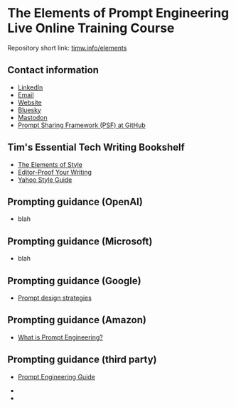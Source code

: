 # The Elements of Prompt Engineering Live Online Training Course

Repository short link: [timw.info/elements](https://timw.info/elements)

## Contact information

- [LinkedIn](https://www.linkedin.com/in/timothywarner/)
- [Email](mailto:timothywarner316@gmail.com)
- [Website](https://techtrainertim.com)
- [Bluesky](https://bsky.app/profile/techtrainertim.bsky.social)
- [Mastodon](https://mastodon.social/@techtrainertim)
- [Prompt Sharing Framework (PSF) at GitHub](https://github.com/timothywarner-org/psf)

## Tim's Essential Tech Writing Bookshelf

- [The Elements of Style](https://www.amazon.com/Elements-Style-Fourth-William-Strunk/dp/020530902X)
- [Editor-Proof Your Writing](https://www.amazon.com/Editor-Proof-Your-Writing-Publishers-Writers/dp/1610351789)
- [Yahoo Style Guide](https://www.amazon.com/Yahoo-Style-Guide-Ultimate-Sourcebook/dp/031256984X)

## Prompting guidance (OpenAI)

- blah

## Prompting guidance (Microsoft)

- blah

## Prompting guidance (Google)

- [Prompt design strategies](https://ai.google.dev/docs/prompt_best_practices)

## Prompting guidance (Amazon)

- [What is Prompt Engineering?](https://aws.amazon.com/what-is/prompt-engineering/)

## Prompting guidance (third party)

- [Prompt Engineering Guide](https://www.promptingguide.ai/)
-



-
